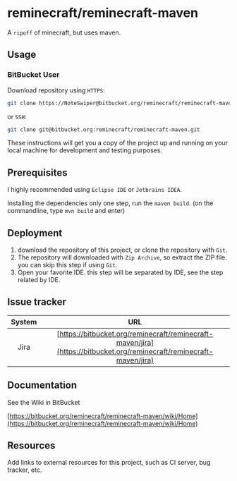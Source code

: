 # reminecraft/reminecraft-maven

A `ripoff` of minecraft, but uses maven.

## Usage

### BitBucket User

Download repository using `HTTPS`:

```bash
git clone https://NoteSwiper@bitbucket.org/reminecraft/reminecraft-maven.git
```

or `SSH`:
```bash
git clone git@bitbucket.org:reminecraft/reminecraft-maven.git
```

These instructions will get you a copy of the project up and running on your local machine for development and testing purposes.

## Prerequisites

I highly recommended using `Eclipse IDE` or `Jetbrains IDEA`.

Installing the dependencies only one step, run the `maven build`. (on the commandline, type `mvn build` and enter)

## Deployment

1. download the repository of this project, or clone the repository with `Git`.
1. The repository will downloaded with `Zip Archive`, so extract the ZIP file. you can skip this step if using `Git`.
1. Open your favorite IDE. this step will be separated by IDE, see the step related by IDE.

## Issue tracker

|System|URL|
|:-:|:-:|
|Jira|[https://bitbucket.org/reminecraft/reminecraft-maven/jira](https://bitbucket.org/reminecraft/reminecraft-maven/jira)|

## Documentation

See the Wiki in BitBucket

[https://bitbucket.org/reminecraft/reminecraft-maven/wiki/Home](https://bitbucket.org/reminecraft/reminecraft-maven/wiki/Home)

## Resources

Add links to external resources for this project, such as CI server, bug tracker, etc.
